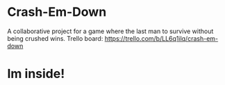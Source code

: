 # Crash-Em-Down
A collaborative project for a game where the last man to survive without being crushed wins.
Trello board: https://trello.com/b/LL6q1ilq/crash-em-down
# Im inside!
